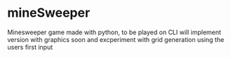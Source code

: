 # mineSweeper
Minesweeper game made with python, to be played on CLI
will implement version with graphics soon and excperiment with grid generation using the users first input

